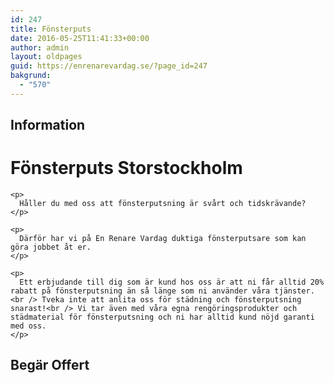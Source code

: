 ```yaml
---
id: 247
title: Fönsterputs
date: 2016-05-25T11:41:33+00:00
author: admin
layout: oldpages
guid: https://enrenarevardag.se/?page_id=247
bakgrund:
  - "570"
---
```

<div class="responsive-tabs">
  <h2 class="tabtitle">
    Information
  </h2>
  
  <div class="tabcontent">
    <h1>
      Fönsterputs Storstockholm
    </h1>
    
    <p>
      Håller du med oss att fönsterputsning är svårt och tidskrävande?
    </p>
    
    <p>
      Därför har vi på En Renare Vardag duktiga fönsterputsare som kan göra jobbet åt er.
    </p>
    
    <p>
      Ett erbjudande till dig som är kund hos oss är att ni får alltid 20% rabatt på fönsterputsning än så länge som ni använder våra tjänster.<br /> Tveka inte att anlita oss för städning och fönsterputsning snarast!<br /> Vi tar även med våra egna rengöringsprodukter och städmaterial för fönsterputsning och ni har alltid kund nöjd garanti med oss.
    </p>
  </div>
  
  <h2 class="tabtitle">
    Begär Offert
  </h2>
  
  <div class="tabcontent">
    <div role="form" class="wpcf7" id="wpcf7-f311-o11" lang="sv-SE" dir="ltr">
      <div class="screen-reader-response">
      </div>
    </div>
  </div>
</div>